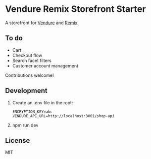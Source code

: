# Vendure Remix Storefront Starter

A storefront for [Vendure](https://www.vendure.io) and [Remix](https://remix.run).

## To do

* Cart
* Checkout flow
* Search facet filters
* Customer account management

Contributions welcome!

## Development

1. Create an .env file in the root:
   ```
   ENCRYPTION_KEY=abc
   VENDURE_API_URL=http://localhost:3001/shop-api
   ```
2. npm run dev

## License

MIT
